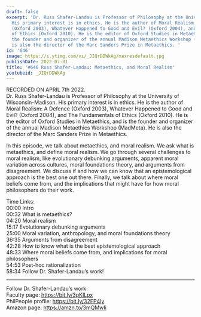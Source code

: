 ```yaml
---
draft: false
excerpt: 'Dr. Russ Shafer-Landau is Professor of Philosophy at the University of Wisconsin-Madison.
  His primary interest is in ethics. He is the author of Moral Realism: A Defence
  (Oxford 2003), Whatever Happened to Good and Evil? (Oxford 2004), and The Fundamentals
  of Ethics (Oxford 2010). He is the editor of Oxford Studies in Metaethics, and is
  the founder and organizer of the annual Madison Metaethics Workshop (MadMeta). He
  is also the director of the Marc Sanders Prize in Metaethics. '
id: '646'
image: https://i.ytimg.com/vi/_JIQrDDWkAg/maxresdefault.jpg
publishDate: 2022-07-01
title: '#646 Russ Shafer-Landau: Metaethics, and Moral Realism'
youtubeid: _JIQrDDWkAg
---
```

<div class="timelinks">

RECORDED ON APRIL 7th 2022.  
Dr. Russ Shafer-Landau is Professor of Philosophy at the University of Wisconsin-Madison. His primary interest is in ethics. He is the author of Moral Realism: A Defence (Oxford 2003), Whatever Happened to Good and Evil? (Oxford 2004), and The Fundamentals of Ethics (Oxford 2010). He is the editor of Oxford Studies in Metaethics, and is the founder and organizer of the annual Madison Metaethics Workshop (MadMeta). He is also the director of the Marc Sanders Prize in Metaethics. 

In this episode, we talk about metaethics, and moral realism. We ask what is metaethics, and define moral realism. We go through several challenges to moral realism, like evolutionary debunking arguments, apparent moral variation across cultures, moral foundations theory, and arguments from disagreement. We discuss if and how we can know that an epistemological approach is the best one out there. Finally, we talk about where moral beliefs come from, and the implications that might have for how moral philosophers do their work.

Time Links:  
<time>00:00</time> Intro  
<time>00:32</time> What is metaethics?  
<time>04:20</time> Moral realism  
<time>15:17</time> Evolutionary debunking arguments  
<time>25:00</time> Moral variation, anthropology, and moral foundations theory  
<time>36:35</time> Arguments from disagreement  
<time>42:28</time> How to know what is the best epistemological approach  
<time>48:33</time> Where moral beliefs come from, and implications for moral philosophers  
<time>54:53</time> Post-hoc rationalization  
<time>58:34</time> Follow Dr. Shafer-Landau’s work!

---

Follow Dr. Shafer-Landau’s work:  
Faculty page: https://bit.ly/3pKILpx  
PhilPeople profile: https://bit.ly/32FP4ly  
Amazon page: https://amzn.to/3mQMwIi
</div>


